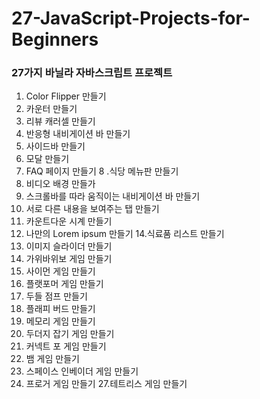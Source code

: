 # 27-JavaScript-Projects-for-Beginners
### 27가지 바닐라 자바스크립트 프로젝트

1. Color Flipper 만들기
2. 카운터 만들기
3. 리뷰 캐러셀 만들기
4. 반응형 내비게이션 바 만들기
5. 사이드바 만들기
6. 모달 만들기
7. FAQ 페이지 만들기
8 .식당 메뉴판 만들기
9. 비디오 배경 만들가
10. 스크롤바를 따라 움직이는 내비게이션 바 만들기
11. 서로 다른 내용을 보여주는 탭 만들기
12. 카운트다운 시계 만들기
13. 나만의 Lorem ipsum 만들기
14.식료품 리스트 만들기
15. 이미지 슬라이더 만들기
16. 가위바위보 게임 만들기
17. 사이먼 게임 만들기
18. 플랫포머 게임 만들기
19. 두들 점프 만들기
20. 플래피 버드 만들기
21. 메모리 게임 만들기
22. 두더지 잡기 게임 만들기
23. 커넥트 포 게임 만들기
24. 뱀 게임 만들기
25. 스페이스 인베이더 게임 만들기
26. 프로거 게임 만들기
27.테트리스 게임 만들기
